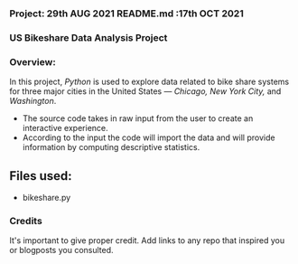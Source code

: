 ### Project: 29th AUG 2021 README.md :17th OCT 2021

### **US Bikeshare Data Analysis Project**

### **Overview:**
In this project, _Python_ is used to explore data related to bike share systems for three major cities in the United States — _Chicago, New York City,_ and _Washington_.
- The source code takes in raw input from the user to create an interactive experience.
- According to the input the code will import the data and will provide information by computing descriptive statistics.

## **Files used:**
* bikeshare.py

### Credits
It's important to give proper credit. Add links to any repo that inspired you or blogposts you consulted.
